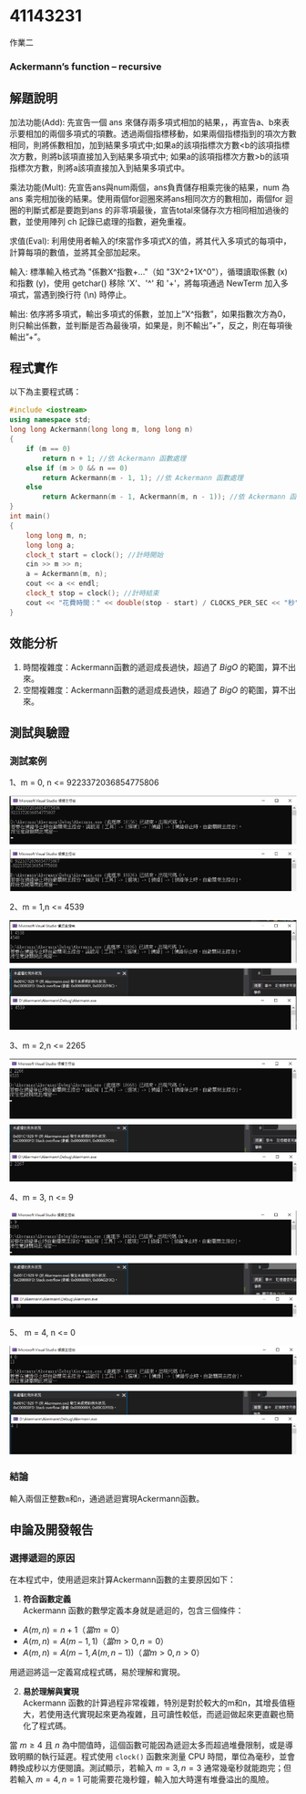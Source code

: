# 41143231

作業二

### Ackermann’s function – recursive
## 解題說明

加法功能(Add):
先宣告一個 ans 來儲存兩多項式相加的結果，，再宣告a、b來表示要相加的兩個多項式的項數。透過兩個指標移動，如果兩個指標指到的項次方數相同，則將係數相加，加到結果多項式中;如果a的該項指標次方數<b的該項指標次方數，則將b該項直接加入到結果多項式中; 如果a的該項指標次方數>b的該項指標次方數，則將a該項直接加入到結果多項式中。

乘法功能(Mult):
	先宣告ans與num兩個，ans負責儲存相乘完後的結果，num 為ans 乘完相加後的結果。使用兩個for迴圈來將ans相同次方的數相加，兩個for 迴圈的判斷式都是要跑到ans 的非零項最後，宣告total來儲存次方相同相加過後的數，並使用陣列 ch 記錄已處理的指數，避免重複。
 
求值(Eval):
	利用使用者輸入的f來當作多項式X的值，將其代入多項式的每項中，計算每項的數值，並將其全部加起來。
 
輸入:
	標準輸入格式為 "係數X^指數+..."（如 "3X^2+1X^0"），循環讀取係數 (x) 和指數 (y)，使用 getchar() 移除 'X'、'^' 和 '+'，將每項通過 NewTerm 加入多項式，當遇到換行符 (\n) 時停止。
 
輸出:
	依序將多項式，輸出多項式的係數，並加上”X^指數”，如果指數次方為0，則只輸出係數，並判斷是否為最後項，如果是，則不輸出”+”，反之，則在每項後輸出”+”。



## 程式實作

以下為主要程式碼：

```cpp
#include <iostream>
using namespace std;
long long Ackermann(long long m, long long n)
{
	if (m == 0)
		return n + 1; //依 Ackermann 函數處理
	else if (m > 0 && n == 0)
		return Ackermann(m - 1, 1); //依 Ackermann 函數處理
	else
		return Ackermann(m - 1, Ackermann(m, n - 1)); //依 Ackermann 函數處理
}
int main()
{
	long long m, n;
	long long a;
	clock_t start = clock(); //計時開始
	cin >> m >> n;
	a = Ackermann(m, n);
	cout << a << endl;
	clock_t stop = clock(); //計時結束
	cout << "花費時間：" << double(stop - start) / CLOCKS_PER_SEC << "秒" << endl;
}

```

## 效能分析

1. 時間複雜度：Ackermann函數的遞迴成長過快，超過了 $Big O$ 的範圍，算不出來。
2. 空間複雜度：Ackermann函數的遞迴成長過快，超過了 $Big O$ 的範圍，算不出來。

## 測試與驗證

### 測試案例

1、m = 0, n <= 9223372036854775806

![1](https://github.com/Adsgfjhk/data-structure/blob/main/homework1/%E8%9E%A2%E5%B9%95%E6%93%B7%E5%8F%96%E7%95%AB%E9%9D%A2%202025-07-21%20013201.png)

2、m = 1,n <= 4539

![2](https://github.com/Adsgfjhk/data-structure/blob/main/homework1/%E8%9E%A2%E5%B9%95%E6%93%B7%E5%8F%96%E7%95%AB%E9%9D%A2%202025-07-21%20020233.png)

3、m = 2,n <= 2265

![3](https://github.com/Adsgfjhk/data-structure/blob/main/homework1/%E8%9E%A2%E5%B9%95%E6%93%B7%E5%8F%96%E7%95%AB%E9%9D%A2%202025-07-21%20020302.png)

4、m = 3, n <= 9

![4](https://github.com/Adsgfjhk/data-structure/blob/main/homework1/%E8%9E%A2%E5%B9%95%E6%93%B7%E5%8F%96%E7%95%AB%E9%9D%A2%202025-07-21%20020321.png)

5、 m = 4, n <= 0

![5](https://github.com/Adsgfjhk/data-structure/blob/main/homework1/%E8%9E%A2%E5%B9%95%E6%93%B7%E5%8F%96%E7%95%AB%E9%9D%A2%202025-07-21%20020333.png)


### 結論

輸入兩個正整數`m`和`n`，通過遞迴實現Ackermann函數。

## 申論及開發報告

### 選擇遞迴的原因

在本程式中，使用遞迴來計算Ackermann函數的主要原因如下：

1. **符合函數定義**  
   Ackermann 函數的數學定義本身就是遞迴的，包含三個條件：
- $A(m, n) = n + 1 （當  m = 0）$
- $A(m, n) = A(m-1, 1)（當 m > 0, n = 0）$
- $A(m, n) = A(m-1, A(m, n-1))（當 m > 0, n > 0）$

用遞迴將這一定義寫成程式碼，易於理解和實現。

2. **易於理解與實現**  
   Ackermann 函數的計算過程非常複雜，特別是對於較大的m和n，其增長值極大，若使用迭代實現起來更為複雜，且可讀性較低，而遞迴做起來更直觀也簡化了程式碼。

當  $m \geq 4$  且  $n$  為中間值時，這個函數可能因為遞迴太多而超過堆疊限制，或是導致明顯的執行延遲。程式使用 `clock()` 函數來測量 CPU 時間，單位為毫秒，並會轉換成秒以方便閱讀。測試顯示，若輸入 $m = 3, n = 3$ 通常幾毫秒就能跑完；但若輸入 $m = 4, n = 1$ 可能需要花幾秒鐘，輸入加大時還有堆疊溢出的風險。
